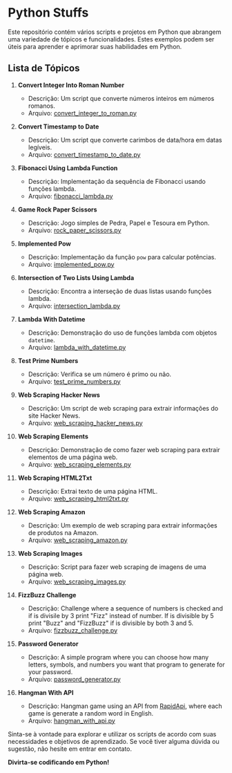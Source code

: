 # Python Stuffs

Este repositório contém vários scripts e projetos em Python que abrangem uma variedade de tópicos e funcionalidades. Estes exemplos podem ser úteis para aprender e aprimorar suas habilidades em Python. 

## Lista de Tópicos

1. **Convert Integer Into Roman Number**
   - Descrição: Um script que converte números inteiros em números romanos.
   - Arquivo: [convert_integer_to_roman.py](convert_integer_to_roman.py)

2. **Convert Timestamp to Date**
   - Descrição: Um script que converte carimbos de data/hora em datas legíveis.
   - Arquivo: [convert_timestamp_to_date.py](convert_timestamp_to_date.py)

3. **Fibonacci Using Lambda Function**
   - Descrição: Implementação da sequência de Fibonacci usando funções lambda.
   - Arquivo: [fibonacci_lambda.py](fibonacci_lambda.py)

4. **Game Rock Paper Scissors**
   - Descrição: Jogo simples de Pedra, Papel e Tesoura em Python.
   - Arquivo: [rock_paper_scissors.py](rock_paper_scissors.py)

5. **Implemented Pow**
   - Descrição: Implementação da função `pow` para calcular potências.
   - Arquivo: [implemented_pow.py](implemented_pow.py)

6. **Intersection of Two Lists Using Lambda**
   - Descrição: Encontra a interseção de duas listas usando funções lambda.
   - Arquivo: [intersection_lambda.py](intersection_lambda.py)

7. **Lambda With Datetime**
   - Descrição: Demonstração do uso de funções lambda com objetos `datetime`.
   - Arquivo: [lambda_with_datetime.py](lambda_with_datetime.py)

8. **Test Prime Numbers**
   - Descrição: Verifica se um número é primo ou não.
   - Arquivo: [test_prime_numbers.py](test_prime_numbers.py)

9. **Web Scraping Hacker News**
   - Descrição: Um script de web scraping para extrair informações do site Hacker News.
   - Arquivo: [web_scraping_hacker_news.py](web_scraping_hacker_news.py)

10. **Web Scraping Elements**
    - Descrição: Demonstração de como fazer web scraping para extrair elementos de uma página web.
    - Arquivo: [web_scraping_elements.py](web_scraping_elements.py)

11. **Web Scraping HTML2Txt**
    - Descrição: Extrai texto de uma página HTML.
    - Arquivo: [web_scraping_html2txt.py](web_scraping_html2txt.py)

12. **Web Scraping Amazon**
    - Descrição: Um exemplo de web scraping para extrair informações de produtos na Amazon.
    - Arquivo: [web_scraping_amazon.py](web_scraping_amazon.py)

13. **Web Scraping Images**
    - Descrição: Script para fazer web scraping de imagens de uma página web.
    - Arquivo: [web_scraping_images.py](web_scraping_images.py)

14. **FizzBuzz Challenge**
    - Descrição: Challenge where a sequence of numbers is checked and if is 
      divisile by 3 print "Fizz" instead of number. If is divisible by 5 
      print "Buzz" and "FizzBuzz" if is divisible by both 3 and 5.
    - Arquivo: [fizzbuzz_challenge.py](fizzbuzz_challenge.py)

15. **Password Generator**
    - Descrição: A simple program where you can choose how many letters, 
      symbols, and numbers you want that program to generate for your password.
    - Arquivo: [password_generator.py](password_generator.py)

15. **Hangman With API**
    - Descrição: Hangman game using an API from [RapidApi](https://wordsapiv1.p.rapidapi.com/words/), where 
      each game is generate a random word in English.
    - Arquivo: [hangman_with_api.py](hangman_with_api.py)

Sinta-se à vontade para explorar e utilizar os scripts de acordo com suas necessidades e objetivos de aprendizado. Se você tiver alguma dúvida ou sugestão, não hesite em entrar em contato.

**Divirta-se codificando em Python!**
